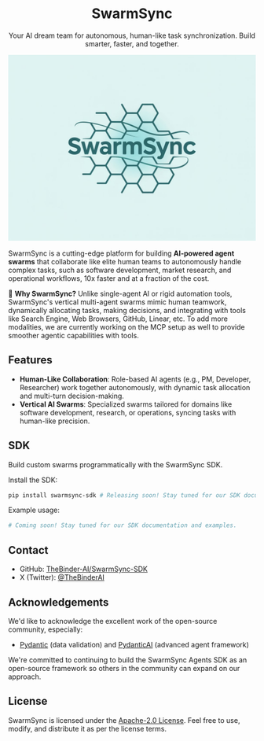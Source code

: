 <h1 align="center">SwarmSync</h1>
<p align="center">Your AI dream team for autonomous, human-like task synchronization. Build smarter, faster, and together.</p>

![SwarmSync Logo](swarmsync.jpeg)

SwarmSync is a cutting-edge platform for building **AI-powered agent swarms** that collaborate like elite human teams to autonomously handle complex tasks, such as software development, market research, and operational workflows, 10x faster and at a fraction of the cost.

🌟 **Why SwarmSync?** Unlike single-agent AI or rigid automation tools, SwarmSync's vertical multi-agent swarms mimic human teamwork, dynamically allocating tasks, making decisions, and integrating with tools like Search Engine, Web Browsers, GitHub, Linear, etc. To add more modalities, we are currently working on the MCP setup as well to provide smoother agentic capabilities with tools.

## Features

- **Human-Like Collaboration**: Role-based AI agents (e.g., PM, Developer, Researcher) work together autonomously, with dynamic task allocation and multi-turn decision-making.
- **Vertical AI Swarms**: Specialized swarms tailored for domains like software development, research, or operations, syncing tasks with human-like precision.

## SDK

Build custom swarms programmatically with the SwarmSync SDK.

Install the SDK:

```bash
pip install swarmsync-sdk # Releasing soon! Stay tuned for our SDK documentation and examples.
```

Example usage:
```python
# Coming soon! Stay tuned for our SDK documentation and examples.
```

## Contact

- GitHub: [TheBinder-AI/SwarmSync-SDK](https://github.com/TheBinder-AI/SwarmSync-SDK)
- X (Twitter): [@TheBinderAI](https://x.com/TheBinderAI)


## Acknowledgements
We'd like to acknowledge the excellent work of the open-source community, especially:

-   [Pydantic](https://docs.pydantic.dev/latest/) (data validation) and [PydanticAI](https://ai.pydantic.dev/) (advanced agent framework)

We're committed to continuing to build the SwarmSync Agents SDK as an open-source framework so others in the community can expand on our approach.

## License

SwarmSync is licensed under the [Apache-2.0 License](LICENSE). Feel free to use, modify, and distribute it as per the license terms.
